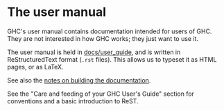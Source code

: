 # The user manual


GHC's user manual contains documentation intended for users of GHC.  They are not interested in how GHC works; they just want to use it.


The user manual is held in [docs/user_guide](/trac/ghc/browser/ghc/docs/user_guide), and is written in ReStructuredText format (`.rst` files).  This allows us to typeset it as HTML pages, or as LaTeX.


See also the [notes on building the documentation](building/docs).


See the "Care and feeding of your GHC User's Guide" section for conventions and a basic introduction to ReST.
